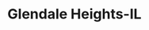---
title: Glendale Heights-IL
slug: glendale-heights-il
f_state:
- cms/state/illinois.md
f_locations:
- cms/payday-loan/check-go-10055.md
- cms/payday-loan/check-into-cash-12767.md
- cms/payday-loan/check-into-cash-illinois-llc-12994.md
- cms/payday-loan/short-term-loans-l-l-c-26426.md
- cms/payday-loan/west-subn-currency-exchanges-28718.md
updated-on: '2024-05-30T13:41:28.615Z'
created-on: '2024-05-30T13:41:28.615Z'
published-on: '2024-05-30T13:54:32.469Z'
f_city: Glendale Heights
layout: '[city].html'
tags: city
---